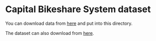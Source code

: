 # Capital Bikeshare System dataset

You can download data from [here](https://drive.google.com/drive/folders/1tGQgfrFd7gzNRy49lmILKQ_foAXTwPzE?usp=drive_link) and put into this directory.

The dataset can also download from [here](https://capitalbikeshare.com/system-data).
